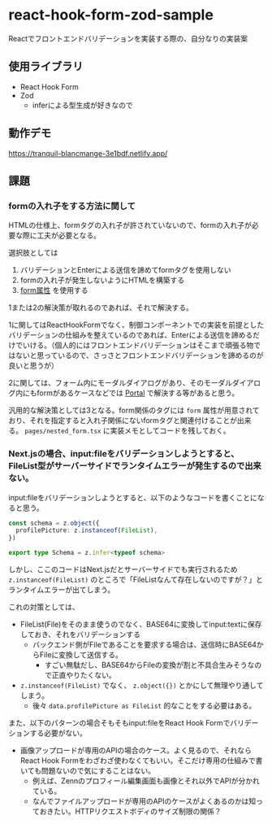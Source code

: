 # react-hook-form-zod-sample

Reactでフロントエンドバリデーションを実装する際の、自分なりの実装案

## 使用ライブラリ

- React Hook Form
- Zod
  - inferによる型生成が好きなので

## 動作デモ

https://tranquil-blancmange-3e1bdf.netlify.app/

## 課題

### formの入れ子をする方法に関して

HTMLの仕様上、formタグの入れ子が許されていないので、formの入れ子が必要な際に工夫が必要となる。

選択肢としては

1. バリデーションとEnterによる送信を諦めてformタグを使用しない
2. formの入れ子が発生しないようにHTMLを構築する
3. [form属性](https://developer.mozilla.org/ja/docs/Web/HTML/Element/input#attr-form) を使用する

1または2の解決策が取れるのであれば、それで解決する。

1に関してはReactHookFormでなく、制御コンポーネントでの実装を前提としたバリデーションの仕組みを整えているのであれば、Enterによる送信を諦めるだけでいける。（個人的にはフロントエンドバリデーションはそこまで頑張る物ではないと思っているので、さっさとフロントエンドバリデーションを諦めるのが良いと思うが）

2に関しては、フォーム内にモーダルダイアログがあり、そのモーダルダイアログ内にもformがあるケースなどでは [Portal](https://ja.reactjs.org/docs/portals.html) で解決する等があると思う。

汎用的な解決策としては3となる。form関係のタグには `form` 属性が用意されており、それを指定すると入れ子関係にないformタグと関連付けることが出来る。 `pages/nested_form.tsx` に実装メモとしてコードを残しておく。

### Next.jsの場合、input:fileをバリデーションしようとすると、FileList型がサーバーサイドでランタイムエラーが発生するので出来ない。

input:fileをバリデーションしようとすると、以下のようなコードを書くことになると思う。

```typescript
const schema = z.object({
  profilePicture: z.instanceof(FileList),
})

export type Schema = z.infer<typeof schema>
```

しかし、ここのコードはNext.jsだとサーバーサイドでも実行されるため `z.instanceof(FileList)` のところで「FileListなんて存在しないのですが？」とランタイムエラーが出てしまう。

これの対策としては、

- FileList(File)をそのまま使うのでなく、BASE64に変換してinput:textに保存しておき、それをバリデーションする
  - バックエンド側がFileであることを要求する場合は、送信時にBASE64からFileに変換して送信する。
    - すごい無駄だし、BASE64からFileの変換が割と不具合生みそうなので正直やりたくない。
- `z.instanceof(FileList)` でなく、 `z.object({})` とかにして無理やり通してしまう。
  - 後々 `data.profilePicture as FileList` 的なことをする必要はある。

また、以下のパターンの場合そもそもinput:fileをReact Hook Formでバリデーションする必要がない。
 
- 画像アップロードが専用のAPIの場合のケース。よく見るので、それならReact Hook Formをわざわざ使わなくてもいい。そこだけ専用の仕組みで書いても問題ないので気にすることはない。
  - 例えば、Zennのプロフィール編集画面も画像とそれ以外でAPIが分かれている。
  - なんでファイルアップロードが専用のAPIのケースがよくあるのかは知っておきたい。HTTPリクエストボディのサイズ制限の関係？
